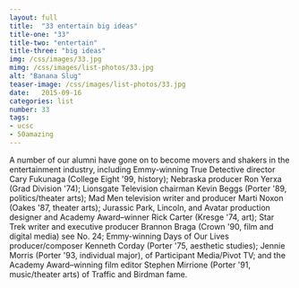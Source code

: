 ```yaml
---
layout: full
title:  "33 entertain big ideas"
title-one: "33"
title-two: "entertain"
title-three: "big ideas"
img: /css/images/33.jpg
mimg: /css/images/list-photos/33.jpg
alt: "Banana Slug"
teaser-image: /css/images/list-photos/33.jpg
date:   2015-09-16
categories: list
number: 33
tags:
- ucsc
- 50amazing
---
```

A number of our alumni have gone on to become movers and shakers in the entertainment industry, including Emmy-winning True Detective director Cary Fukunaga (College Eight '99, history); Nebraska producer Ron Yerxa (Grad Division '74); Lionsgate Television chairman Kevin Beggs (Porter '89, politics/theater arts); Mad Men television writer and producer Marti Noxon (Oakes '87, theater arts); Jurassic Park, Lincoln, and Avatar production designer and Academy Award–winner Rick Carter (Kresge '74, art); Star Trek writer and executive producer Brannon Braga (Crown '90, film and digital media) see No. 24; Emmy-winning Days of Our Lives producer/composer Kenneth Corday (Porter '75, aesthetic studies); Jennie Morris (Porter '93, individual major), of Participant Media/Pivot TV; and the Academy Award–winning film editor Stephen Mirrione (Porter '91, music/theater arts) of Traffic and Birdman fame.